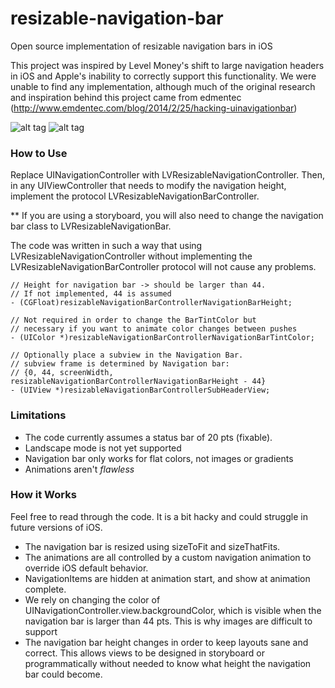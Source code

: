 # resizable-navigation-bar
Open source implementation of resizable navigation bars in iOS

This project was inspired by Level Money's shift to large navigation headers in iOS and Apple's inability to correctly support this functionality. We were unable to find any implementation, although much of the original research and inspiration behind this project came from edmentec (http://www.emdentec.com/blog/2014/2/25/hacking-uinavigationbar)

![alt tag](https://github.com/Levelmoney/resizable-navigation-bar/blob/master/gifs/resizable_header_fast_small.gif)
![alt tag](https://github.com/Levelmoney/resizable-navigation-bar/blob/master/gifs/resizable_header_slow.gif)

### How to Use

Replace UINavigationController with LVResizableNavigationController.  Then, in any UIViewController that needs to modify the navigation height, implement the protocol LVResizableNavigationBarController.

** If you are using a storyboard, you will also need to change the navigation bar class to LVResizableNavigationBar.

The code was written in such a way that using LVResizableNavigationController without implementing the LVResizableNavigationBarController protocol will not cause any problems.

```
// Height for navigation bar -> should be larger than 44.
// If not implemented, 44 is assumed
- (CGFloat)resizableNavigationBarControllerNavigationBarHeight;

// Not required in order to change the BarTintColor but
// necessary if you want to animate color changes between pushes
- (UIColor *)resizableNavigationBarControllerNavigationBarTintColor;

// Optionally place a subview in the Navigation Bar.
// subview frame is determined by Navigation bar:
// {0, 44, screenWidth, resizableNavigationBarControllerNavigationBarHeight - 44}
- (UIView *)resizableNavigationBarControllerSubHeaderView;
```
### Limitations

- The code currently assumes a status bar of 20 pts (fixable).
- Landscape mode is not yet supported
- Navigation bar only works for flat colors, not images or gradients
- Animations aren't *flawless*

### How it Works

Feel free to read through the code.  It is a bit hacky and could struggle in future versions of iOS.  

- The navigation bar is resized using sizeToFit and sizeThatFits.  
- The animations are all controlled by a custom navigation animation to override iOS default behavior.  
- NavigationItems are hidden at animation start, and show at animation complete.
- We rely on changing the color of UINavigationController.view.backgroundColor, which is visible when the navigation bar is larger than 44 pts.  This is why images are difficult to support
- The navigation bar height changes in order to keep layouts sane and correct.  This allows views to be designed in storyboard or programmatically without needed to know what height the navigation bar could become.
